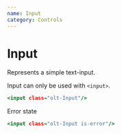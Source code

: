 ```yaml
---
name: Input
category: Controls
---
```


# Input

Represents a simple text-input.

Input can only be used with `<input>`.

```input.html
<input class="olt-Input"/>
```

Error state

```error.html
<input class="olt-Input is-error"/>
```
